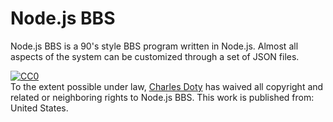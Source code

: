 Node.js BBS
===

Node.js BBS is a 90's style BBS program written in Node.js. Almost all aspects of the system can be customized through a set of JSON files.

<p xmlns:dct="http://purl.org/dc/terms/" xmlns:vcard="http://www.w3.org/2001/vcard-rdf/3.0#" style="align=center">
  <a rel="license"
     href="http://creativecommons.org/publicdomain/zero/1.0/">
    <img src="http://i.creativecommons.org/p/zero/1.0/88x31.png" style="border-style: none;" alt="CC0" />
  </a>
  <br />
  To the extent possible under law,
  <a rel="dct:publisher"
     href="https://github.com/cdoty/bbs">
    <span property="dct:title">Charles Doty</span></a>
  has waived all copyright and related or neighboring rights to
  <span property="dct:title">Node.js BBS</span>.
This work is published from:
<span property="vcard:Country" datatype="dct:ISO3166"
      content="US" about="https://github.com/cdoty/bbs">
  United States</span>.
</p>